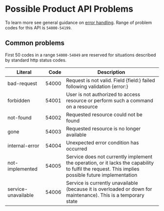 Possible Product API Problems
=================

To learn more see general guidance on [error handling](common-getstarted.html#error-handling).
Range of problem codes for this API is `54000-54199`.

Common problems
---------------

First 50 codes in a range `54000-54049` are reserved for situations described by standard http status codes.

Literal |  Code | Description                                          
------------------------------------ | -----:| ---------------------------------------------------  
bad-request                      | 54000 | Request is not valid. Field {field:} failed following validation {error:}
forbidden                        | 54001 | User is not authorized to access resource or perform such a command on a resource
not-found                        | 54002 | Requested resource could not be found
gone                             | 54003 | Requested resource is no longer available
internal-error                   | 54004 | Unexpected error condition has occurred
not-implemented                  | 54005 | Service does not currently implement the operation, or it lacks the capability to fulfil the request. This implies possible future implementation
service-unavailable              | 54006 | Service is currently unavailable (because it is overloaded or down for maintenance). This is a temporary state
